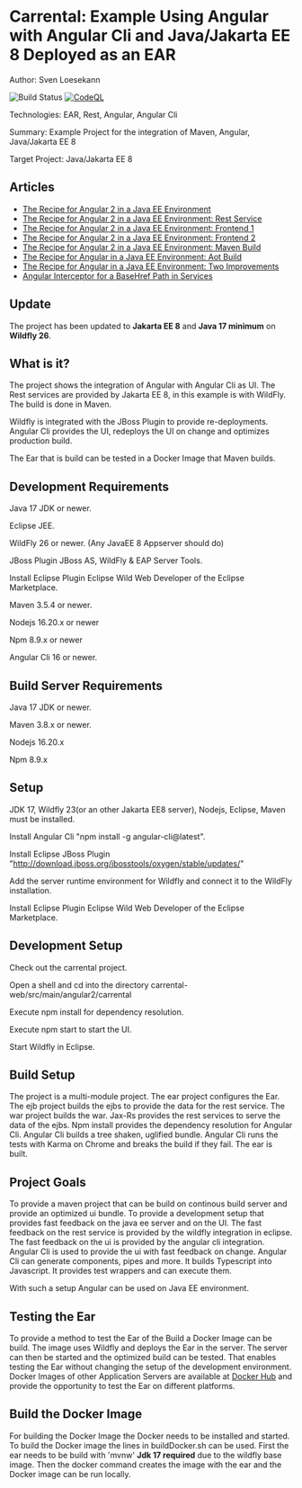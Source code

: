 Carrental: Example Using Angular with Angular Cli and Java/Jakarta EE 8 Deployed as an EAR
==============================================================================================
Author: Sven Loesekann

![Build Status](https://travis-ci.org/Angular2Guy/Angular2AndJavaEE.svg?branch=master)
[![CodeQL](https://github.com/Angular2Guy/Angular2AndJavaEE/actions/workflows/codeql-analysis.yml/badge.svg)](https://github.com/Angular2Guy/Angular2AndJavaEE/actions/workflows/codeql-analysis.yml)


Technologies: EAR, Rest, Angular, Angular Cli

Summary: Example Project for the integration of Maven, Angular, Java/Jakarta EE 8

Target Project: Java/Jakarta EE 8

## Articles
* [The Recipe for Angular 2 in a Java EE Environment](https://dzone.com/articles/recipe-for-angular-2-in-a-java-ee-environment)
* [The Recipe for Angular 2 in a Java EE Environment: Rest Service](https://dzone.com/articles/the-recipe-for-angular-2-in-a-java-ee-environment)
* [The Recipe for Angular 2 in a Java EE Environment: Frontend 1](https://dzone.com/articles/the-recipe-for-angular-2-in-a-java-ee-environment-1)
* [The Recipe for Angular 2 in a Java EE Environment: Frontend 2](https://dzone.com/articles/the-recipe-for-angular-2-in-a-java-ee-environment-2)
* [The Recipe for Angular 2 in a Java EE Environment: Maven Build](https://dzone.com/articles/the-recipe-for-angular-2-in-a-java-ee-environment-3)
* [The Recipe for Angular in a Java EE Environment: Aot Build](https://dzone.com/articles/the-recipe-for-angular-in-a-java-ee-environment-ao)
* [The Recipe for Angular in a Java EE Environment: Two Improvements](https://dzone.com/articles/the-recipe-for-angular-in-a-java-ee-environment-2)
* [Angular Interceptor for a BaseHref Path in Services](https://angular2guy.wordpress.com/2021/07/31/angular-interceptor-for-a-basehref-path-in-services/)

Update
-----------
The project has been updated to **Jakarta EE 8** and **Java 17 minimum** on **Wildfly 26**. 

What is it?
-----------

The project shows the integration of Angular with Angular Cli as UI. The Rest services are provided by Jakarta EE 8, in this example is with WildFly. The build is done in Maven. 

Wildfly is integrated with the JBoss Plugin to provide re-deployments. Angular Cli provides the UI, redeploys the UI on change and optimizes production build.

The Ear that is build can be tested in a Docker Image that Maven builds.

Development Requirements
-------------------

Java 17 JDK or newer. 

Eclipse JEE.

WildFly 26 or newer. (Any JavaEE 8 Appserver should do)

JBoss Plugin JBoss AS, WildFly & EAP Server Tools.

Install Eclipse Plugin Eclipse Wild Web Developer of the Eclipse Marketplace.

Maven 3.5.4 or newer. 

Nodejs 16.20.x or newer 

Npm 8.9.x or newer

Angular Cli 16 or newer. 

Build Server Requirements
-------------------------
Java 17 JDK or newer. 

Maven 3.8.x or newer. 

Nodejs 16.20.x 

Npm 8.9.x 

Setup
-----
JDK 17, Wildfly 23(or an other Jakarta EE8 server), Nodejs, Eclipse, Maven must be installed.

Install Angular Cli "npm install -g angular-cli@latest".

Install Eclipse JBoss Plugin "http://download.jboss.org/jbosstools/oxygen/stable/updates/"

Add the server runtime environment for Wildfly and connect it to the WildFly installation.

Install Eclipse Plugin Eclipse Wild Web Developer of the Eclipse Marketplace.

Development Setup
-----------------
Check out the carrental project. 

Open a shell and cd into the directory carrental-web/src/main/angular2/carrental

Execute npm install for dependency resolution.

Execute npm start to start the UI.

Start Wildfly in Eclipse.

Build Setup
-----------
The project is a multi-module project. 
The ear project configures the Ear.
The ejb project builds the ejbs to provide the data for the rest service.
The war project builds the war. Jax-Rs provides the rest services to serve the data of the ejbs. Npm install provides the dependency resolution for Angular Cli. Angular Cli builds a tree shaken, uglified bundle. Angular Cli runs the tests with Karma on Chrome and breaks the build if they fail.
The ear is built.

Project Goals
------------
To provide a maven project that can be build on continous build server and provide an optimized ui bundle. 
To provide a development setup that provides fast feedback on the java ee server and on the UI. 
The fast feedback on the rest service is provided by the wildfly integration in eclipse.
The fast feedback on the ui is provided by the angular cli integration. Angular Cli is used to provide the ui with fast feedback on change. Angular Cli can generate components, pipes and more. It builds Typescript into Javascript. It provides test wrappers and can execute them. 

With such a setup Angular can be used on Java EE environment.

Testing the Ear
---------------
To provide a method to test the Ear of the Build a Docker Image can be build. The image uses Wildfly and deploys the Ear in the server. The server can then be started and the optimized build can be tested. That enables testing the Ear without changing the setup of the development environment. Docker Images of other Application Servers are available at [Docker Hub](https://hub.docker.com/u/angular2guy/) and provide the opportunity to test the Ear on different platforms. 

Build the Docker Image
----------------
For building the Docker Image the Docker needs to be installed and started. To build the Docker image the lines in buildDocker.sh can be used. First the ear needs to be build with 'mvnw' **Jdk 17 required** due to the wildfly base image. Then the docker command creates the image with the ear and the Docker image can be run locally.
